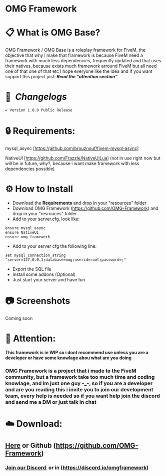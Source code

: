 # OMG Framework

# :clipboard: **What is OMG Base?**

OMG Framework / OMG Base is a roleplay framework for FiveM, the objective that why i make that framework is because FiveM need a framework with much less dependencies, frequently updated and that uses their natives, because exists much framework arround FiveM but all need one of that one of that etc
I hope everyone like the idea and if you want support this project just:
***Read the "attention section"***

# :memo:  ***Changelogs***

```
✔️ Version 1.0.0 Public Release
```

# :lock: **Requirements:**

mysql_async [https://github.com/brouznouf/fivem-mysql-async]

NativeUI [https://github.com/FrazzIe/NativeUILua] (not in use right now but will be in future, why?, because i want make framework with less dependencies possible)

# :gear: **How to Install**

- Download the **Requirements** and drop in your "resources" folder
- Download OMG Framework (https://github.com/OMG-Framework) and drop in your "resrouces" folder
- Add to your server.cfg, look like:
```
ensure mysql_async
ensure NativeUI
ensure omg_framework
```
- Add to your server cfg the following line:
```
set mysql_connection_string "server=127.0.0.1;database=omg;userid=root;password=;"
```
- Export the SQL file
- Install some addons (Optional)
- Just start your server and have fun

# :camera: **Screenshots**

Coming soon

# :bookmark: **Attention:**
**This framework is in WIP so i dont recommend use unless you are a developer or have some knowlage abou what are you doing**

### OMG Framework is a project that i made to the FiveM community, but a framework take too much time and coding knowlage, and im just one guy -_-, so if you are a developer and are you reading this i invite you to join our development team, every help is needed so if you want help join the discord and send me a DM or just talk in chat

# :cloud: **Download:**

## [Here](https://github.com/OMG-Framework) or Github (https://github.com/OMG-Framework)
### [Join our Discord ](https://discord.gg/84ND2UQ) or in (https://discord.io/omgframework)
